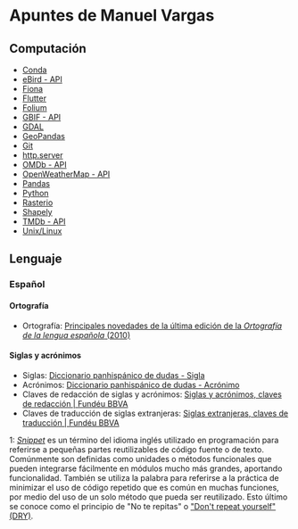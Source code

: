 # Apuntes de Manuel Vargas
## Computación
* [Conda](https://github.com/mfvargas/snippets/blob/master/conda/README.md)
* [eBird - API](https://github.com/mfvargas/snippets/blob/master/ebird-api/README.md)
* [Fiona](https://github.com/mfvargas/snippets/blob/master/fiona/README.md)
* [Flutter](https://github.com/mfvargas/snippets/blob/master/flutter/README.md)
* [Folium](https://github.com/mfvargas/snippets/blob/master/folium/README.md)
* [GBIF - API](https://github.com/mfvargas/snippets/blob/master/gbif-api/README.md)
* [GDAL](https://github.com/mfvargas/snippets/blob/master/gdal/README.md)
* [GeoPandas](https://github.com/mfvargas/snippets/blob/master/geopandas/README.md)
* [Git](https://github.com/mfvargas/snippets/blob/master/git/README.md)
* [http.server](https://github.com/mfvargas/snippets/blob/master/http.server/README.md)
* [OMDb - API](https://github.com/mfvargas/snippets/blob/master/omdb-api/README.md)
* [OpenWeatherMap - API](https://github.com/mfvargas/snippets/blob/master/openweathermap-api/README.md)
* [Pandas](https://github.com/mfvargas/snippets/blob/master/pandas/README.md)
* [Python](https://github.com/mfvargas/snippets/blob/master/python/README.md)
* [Rasterio](https://github.com/mfvargas/snippets/blob/master/rasterio/README.md)
* [Shapely](https://github.com/mfvargas/snippets/blob/master/shapely/README.md)
* [TMDb - API](https://github.com/mfvargas/snippets/blob/master/tmdb-api/README.md)
* [Unix/Linux](https://github.com/mfvargas/snippets/blob/master/unix-linux/README.md)

## Lenguaje
### Español
#### Ortografía
* Ortografía: [Principales novedades de la última edición de la _Ortografía de la lengua española_ (2010)](https://www.rae.es/sites/default/files/Principales_novedades_de_la_Ortografia_de_la_lengua_espanola.pdf)

#### Siglas y acrónimos
* Siglas: [Diccionario panhispánico de dudas - Sigla](http://lema.rae.es/dpd/srv/search?id=nNmc4LzNaD6zHPhgWc)
* Acrónimos: [Diccionario panhispánico de dudas - Acrónimo](http://lema.rae.es/dpd/srv/search?id=Tvd5E55ArD6uxbj2i5)
* Claves de redacción de siglas y acrónimos: [Siglas y acrónimos, claves de redacción | Fundéu BBVA](https://www.fundeu.es/recomendacion/siglas-y-acronimos-claves-de-redaccion/)
* Claves de traducción de siglas extranjeras: [Siglas extranjeras, claves de traducción | Fundéu BBVA](https://www.fundeu.es/recomendacion/siglas-traduccion/)

<a name="footnote01">1</a>: _[Snippet](https://es.wikipedia.org/wiki/Snippet)_ es un término del idioma inglés utilizado en programación para referirse a pequeñas partes reutilizables de código fuente o de texto. Comúnmente son definidas como unidades o métodos funcionales que pueden integrarse fácilmente en módulos mucho más grandes, aportando funcionalidad. También se utiliza la palabra para referirse a la práctica de minimizar el uso de código repetido que es común en muchas funciones, por medio del uso de un solo método que pueda ser reutilizado. Esto último se conoce como el principio de "No te repitas" o ["Don't repeat yourself" (DRY)](https://en.wikipedia.org/wiki/Don%27t_repeat_yourself).
